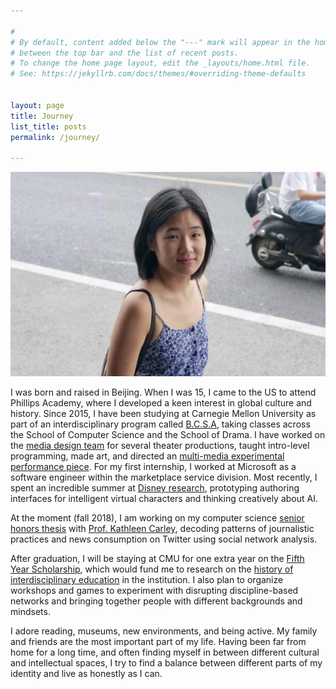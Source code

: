 ```yaml
---

#
# By default, content added below the "---" mark will appear in the home page
# between the top bar and the list of recent posts.
# To change the home page layout, edit the _layouts/home.html file.
# See: https://jekyllrb.com/docs/themes/#overriding-theme-defaults


layout: page
title: Journey
list_title: posts
permalink: /journey/

---
```


<img src="/assets/headshot.png" class="img-headshot" alt="">

I was born and raised in Beijing. When I was 15, I came to the US to attend Phillips Academy, where I developed a keen interest in global culture and history. Since 2015, I have been studying at Carnegie Mellon University as part of an interdisciplinary program called [B.C.S.A](http://www.flong.com/blog/2017/the-rigor-of-cmus-bcsa-degree/), taking classes across the School of Computer Science and the School of Drama. I have worked on the [media design team](/theater/2017/11/05/Sock.html) for several theater productions, taught intro-level programming, made art, and  directed an [multi-media experimental performance piece](/theater/2017/12/10/Translations.html). For my first internship, I worked at Microsoft as a software engineer within the marketplace service division. Most recently, I spent an incredible summer at [Disney research](https://www.disneyresearch.com/), prototyping authoring interfaces for intelligent virtual characters and thinking creatively about AI.

At the moment (fall 2018), I am working on my computer science [senior honors thesis](https://github.com/joyceeexinyiwang/SocietalComputing) with [Prof. Kathleen Carley](http://www.casos.cs.cmu.edu/bios/carley/carley.html), decoding patterns of journalistic practices and news consumption on Twitter using social network analysis.

After graduation, I will be staying at CMU for one extra year on the [Fifth Year Scholarship](https://www.cmu.edu/student-affairs/dean/fifth/index.html), which would fund me to research on the [history of interdisciplinary education](https://github.com/joyceeexinyiwang/FYS) in the institution. I also plan to organize workshops and games to experiment with disrupting discipline-based networks and bringing together people with different backgrounds and mindsets.

I adore reading, museums, new environments, and being active. My family and friends are the most important part of my life. Having been far from home for a long time, and often finding myself in between different cultural and intellectual spaces, I try to find a balance between different parts of my identity and live as honestly as I can.


